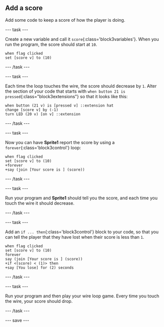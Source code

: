 ## Add a score

Add some code to keep a score of how the player is doing.

--- task ---

Create a new variable and call it `score`{:class='block3variables'}. When you run the program, the score should start at `10`.

```blocks3
when flag clicked
set [score v] to (10)
```

--- /task ---

--- task ---

Each time the loop touches the wire, the score should decrease by `1`. Alter the section of your code that starts with `when button 21 is pressed`{:class="block3extensions"} so that it looks like this:

```blocks3
when button (21 v) is [pressed v] ::extension hat
change [score v] by (-1)
turn LED (20 v) [on v] ::extension
```

--- /task ---

--- task ---

Now you can have **Sprite1** report the score by using a `forever`{:class='block3control'} loop:

```blocks3
when flag clicked
set [score v] to (10)
+forever
+say (join [Your score is ] (score))
```

--- /task ---

--- task ---

Run your program and **Sprite1** should tell you the score, and each time you touch the wire it should decrease.

--- /task ---

--- task ---

Add an `if ... then`{:class='block3control'} block to your code, so that you can tell the player that they have lost when their score is less than `1`.

```blocks3
when flag clicked
set [score v] to (10)
forever
say (join [Your score is ] (score))
+if <(score) < (1)> then
+say [You lose] for (2) seconds
```

--- /task ---

--- task ---

Run your program and then play your wire loop game. Every time you touch the wire, your score should drop.

--- /task ---

--- save ---

